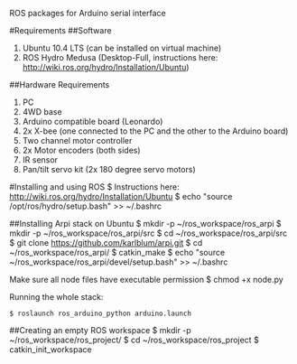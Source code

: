 ROS packages for Arduino serial interface

#Requirements
##Software
1. Ubuntu 10.4 LTS (can be installed on virtual machine)
2. ROS Hydro Medusa (Desktop-Full, instructions here: http://wiki.ros.org/hydro/Installation/Ubuntu)


##Hardware Requirements
1. PC
2. 4WD base
  1. Arduino compatible board (Leonardo)
  2. 2x X-bee (one connected to the PC and the other to the Arduino board)
  2. Two channel motor controller
  3. 2x Motor encoders (both sides)
  4. IR sensor
  5. Pan/tilt servo kit (2x 180 degree servo motors)


#Installing and using ROS
	$ Instructions here: http://wiki.ros.org/hydro/Installation/Ubuntu
	$ echo "source /opt/ros/hydro/setup.bash" >> ~/.bashrc


##Installing Arpi stack on Ubuntu
	$ mkdir -p ~/ros_workspace/ros_arpi
	$ mkdir -p ~/ros_workspace/ros_arpi/src
	$ cd ~/ros_workspace/ros_arpi/src
	$ git clone https://github.com/karlblum/arpi.git
	$ cd ~/ros_workspace/ros_arpi/
	$ catkin_make
	$ echo "source ~/ros_workspace/ros_arpi/devel/setup.bash" >> ~/.bashrc

Make sure all node files have executable permission
	$ chmod +x node.py
  
Running the whole stack:

	$ roslaunch ros_arduino_python arduino.launch
  
##Creating an empty ROS workspace
	$ mkdir -p ~/ros_workspace/ros_project/
	$ cd ~/ros_workspace/ros_project
	$ catkin_init_workspace
